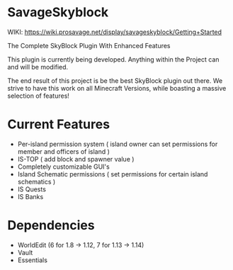 # SavageSkyblock #

WIKI: https://wiki.prosavage.net/display/savageskyblock/Getting+Started

The Complete SkyBlock Plugin With Enhanced Features


This plugin is currently being developed. Anything within the Project can and will be modified.


The end result of this project is be the best SkyBlock plugin out there. We strive to have this work on all Minecraft Versions,
while boasting a massive selection of features!


# Current Features #

- Per-island permission system ( island owner can set permissions for member and officers of island )
- IS-TOP ( add block and spawner value )
- Completely customizable GUI's
- Island Schematic permissions ( set permissions for certain island schematics )
- IS Quests
- IS Banks


# Dependencies #

- WorldEdit (6 for 1.8 -> 1.12, 7 for 1.13 -> 1.14)
- Vault
- Essentials

